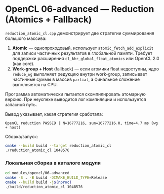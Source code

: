 # OpenCL 06-advanced — Reduction (Atomics + Fallback)

`reduction_atomic_cl.cpp` демонстрирует две стратегии суммирования большого
массива:
1. **Atomic** — однопроходовый, использует `atomic_fetch_add_explicit` для
   записи частичных результатов в глобальной памяти. Требует поддержки
   расширения `cl_khr_global_float_atomics` или OpenCL 2.0 (как core).
2. **Work-group + Host** (fallback) — если атомики float недоступны, ядро
   `reduce_wg` выполняет редукцию внутри work-group, записывает частичные суммы
    в массив `partial`, а финальное сложение выполняется на CPU.

Программа автоматически пытается скомпилировать атомарную версию.
При неуспехе выводится лог компиляции и используется запасной путь.

Вывод указывает, какая стратегия сработала:
```
OpenCL reduction PASSED | N=16777216, sum=16777216.0, time=4.7 ms (wg + host)
```

Сборка/запуск:
```bash
cmake --build build --target reduction_atomic_cl
./reduction_atomic_cl 1048576
```

### Локальная сборка в каталоге модуля

```bash
cd modules/opencl/06-advanced
cmake -S . -B build -DCMAKE_BUILD_TYPE=Release
cmake --build build -j$(nproc)
./build/reduction_atomic_cl 1048576
``` 